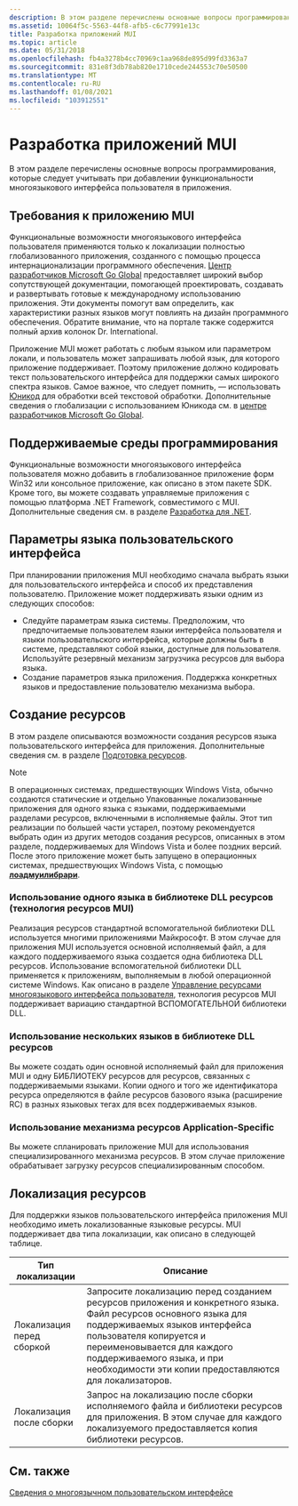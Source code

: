 ```yaml
---
description: В этом разделе перечислены основные вопросы программирования, которые следует учитывать при добавлении функциональности многоязыкового интерфейса пользователя в приложения.
ms.assetid: 10064f5c-5563-44f8-afb5-c6c77991e13c
title: Разработка приложений MUI
ms.topic: article
ms.date: 05/31/2018
ms.openlocfilehash: fb4a3278b4cc70969c1aa968de895d99fd3363a7
ms.sourcegitcommit: 831e8f3db78ab820e1710cede244553c70e50500
ms.translationtype: MT
ms.contentlocale: ru-RU
ms.lasthandoff: 01/08/2021
ms.locfileid: "103912551"
---
```

# <a name="development-of-mui-applications"></a>Разработка приложений MUI

В этом разделе перечислены основные вопросы программирования, которые следует учитывать при добавлении функциональности многоязыкового интерфейса пользователя в приложения.

## <a name="requirements-for-a-mui-application"></a>Требования к приложению MUI

Функциональные возможности многоязыкового интерфейса пользователя применяются только к локализации полностью глобализованного приложения, созданного с помощью процесса интернационализации программного обеспечения. [Центр разработчиков Microsoft Go Global](https://msdn.microsoft.com/goglobal) предоставляет широкий выбор сопутствующей документации, помогающей проектировать, создавать и развертывать готовые к международному использованию приложения. Эти документы помогут вам определить, как характеристики разных языков могут повлиять на дизайн программного обеспечения. Обратите внимание, что на портале также содержится полный архив колонок Dr. International.

Приложение MUI может работать с любым языком или параметром локали, и пользователь может запрашивать любой язык, для которого приложение поддерживает. Поэтому приложение должно кодировать текст пользовательского интерфейса для поддержки самых широкого спектра языков. Самое важное, что следует помнить, — использовать [Юникод](unicode.md) для обработки всей текстовой обработки. Дополнительные сведения о глобализации с использованием Юникода см. в [центре разработчиков Microsoft Go Global](https://msdn.microsoft.com/goglobal).

## <a name="supported-programming-environments"></a>Поддерживаемые среды программирования

Функциональные возможности многоязыкового интерфейса пользователя можно добавить в глобализованное приложение форм Win32 или консольное приложение, как описано в этом пакете SDK. Кроме того, вы можете создавать управляемые приложения с помощью платформа .NET Framework, совместимого с MUI. Дополнительные сведения см. в разделе [Разработка для .NET](/previous-versions/ff361664(v=vs.100)).

## <a name="user-interface-language-settings"></a>Параметры языка пользовательского интерфейса

При планировании приложения MUI необходимо сначала выбрать языки для пользовательского интерфейса и способ их представления пользователю. Приложение может поддерживать языки одним из следующих способов:

-   Следуйте параметрам языка системы. Предположим, что предпочитаемые пользователем языки интерфейса пользователя и языки пользовательского интерфейса, которые должны быть в системе, представляют собой языки, доступные для пользователя. Используйте резервный механизм загрузчика ресурсов для выбора языка.
-   Создание параметров языка приложения. Поддержка конкретных языков и предоставление пользователю механизма выбора.

## <a name="resource-creation"></a>Создание ресурсов

В этом разделе описываются возможности создания ресурсов языка пользовательского интерфейса для приложения. Дополнительные сведения см. в разделе [Подготовка ресурсов](preparing-resources.md).

> [!Note]  
> В операционных системах, предшествующих Windows Vista, обычно создаются статические и отдельно Упакованные локализованные приложения для одного языка с языками, поддерживаемыми разделами ресурсов, включенными в исполняемые файлы. Этот тип реализации по большей части устарел, поэтому рекомендуется выбрать один из других методов создания ресурсов, описанных в этом разделе, поддерживаемых для Windows Vista и более поздних версий. После этого приложение может быть запущено в операционных системах, предшествующих Windows Vista, с помощью [**лоадмуилибрари**](/windows/desktop/api/Muiload/nf-muiload-loadmuilibrarya).

 

### <a name="use-of-a-single-language-in-a-resource-dll-mui-resource-technology"></a>Использование одного языка в библиотеке DLL ресурсов (технология ресурсов MUI)

Реализация ресурсов стандартной вспомогательной библиотеки DLL используется многими приложениями Майкрософт. В этом случае для приложения MUI используется основной исполняемый файл, а для каждого поддерживаемого языка создается одна библиотека DLL ресурсов. Использование вспомогательной библиотеки DLL применяется к приложениям, выполняемым в любой операционной системе Windows. Как описано в разделе [Управление ресурсами многоязыкового интерфейса пользователя](mui-resource-management.md), технология ресурсов MUI поддерживает вариацию стандартной ВСПОМОГАТЕЛЬНОЙ библиотеки DLL.

### <a name="use-of-multiple-languages-in-a-resource-dll"></a>Использование нескольких языков в библиотеке DLL ресурсов

Вы можете создать один основной исполняемый файл для приложения MUI и одну БИБЛИОТЕКУ ресурсов для ресурсов, связанных с поддерживаемыми языками. Копии одного и того же идентификатора ресурса определяются в файле ресурсов базового языка (расширение RC) в разных языковых тегах для всех поддерживаемых языков.

### <a name="use-of-an-application-specific-resource-mechanism"></a>Использование механизма ресурсов Application-Specific

Вы можете спланировать приложение MUI для использования специализированного механизма ресурсов. В этом случае приложение обрабатывает загрузку ресурсов специализированным способом.

## <a name="resource-localization"></a>Локализация ресурсов

Для поддержки языков пользовательского интерфейса приложения MUI необходимо иметь локализованные языковые ресурсы. MUI поддерживает два типа локализации, как описано в следующей таблице.



| Тип локализации       | Описание                                                                                                                                                                                                                                                                |
|-------------------------|----------------------------------------------------------------------------------------------------------------------------------------------------------------------------------------------------------------------------------------------------------------------------|
| Локализация перед сборкой  | Запросите локализацию перед созданием ресурсов приложения и конкретного языка. Файл ресурсов основного языка для поддерживаемых языков интерфейса пользователя копируется и переименовывается для каждого поддерживаемого языка, и при необходимости эти копии предоставляются для локализаторов. |
| Локализация после сборки | Запрос на локализацию после сборки исполняемого файла и библиотеки ресурсов для приложения. В этом случае для каждого локализуемого предоставляется копия библиотеки ресурсов.                                                                                                     |



 

## <a name="related-topics"></a>См. также

<dl> <dt>

[Сведения о многоязычном пользовательском интерфейсе](about-multilingual-user-interface.md)
</dt> </dl>

 

 
